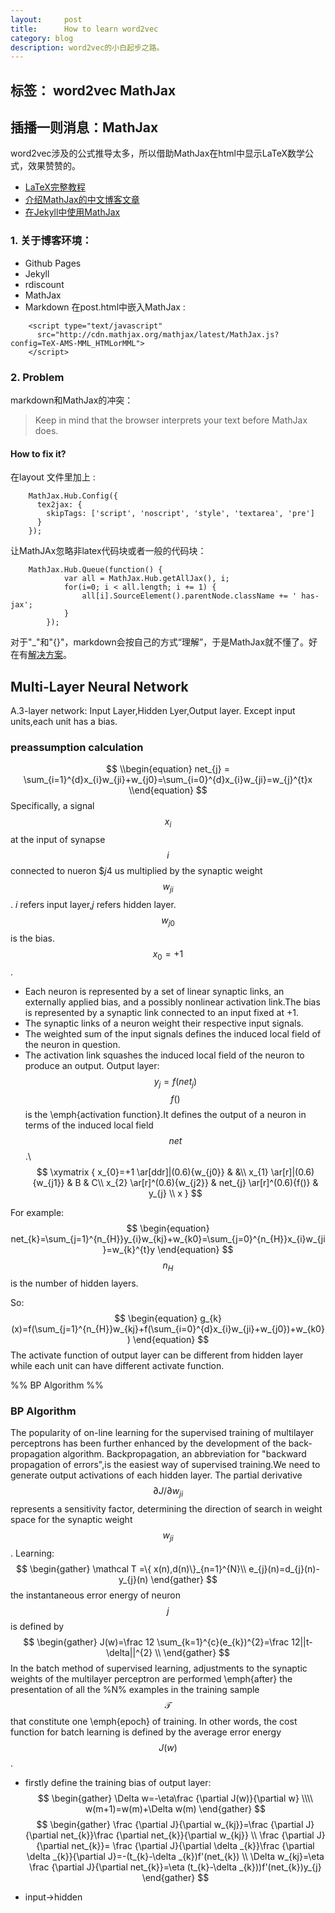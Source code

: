 ```yaml
---
layout:     post
title:      How to learn word2vec 
category: blog
description: word2vec的小白起步之路。
---
```


标签： word2vec MathJax
---

## 插播一则消息：MathJax

word2vec涉及的公式推导太多，所以借助MathJax在html中显示LaTeX数学公式，效果赞赞的。
- [LaTeX完整教程][1]
- [介绍MathJax的中文博客文章][2]
- [在Jekyll中使用MathJax][3]

### 1. 关于博客环境：

- Github Pages
- Jekyll
- rdiscount
- MathJax
- Markdown
在post.html中嵌入MathJax :
~~~
    <script type="text/javascript"
      src="http://cdn.mathjax.org/mathjax/latest/MathJax.js?config=TeX-AMS-MML_HTMLorMML">
    </script>
~~~

### 2. Problem

markdown和MathJax的冲突：
> Keep in mind that the browser interprets your text before MathJax does.

#### How to fix it?
在layout 文件里加上 :
~~~
    MathJax.Hub.Config({
      tex2jax: {
        skipTags: ['script', 'noscript', 'style', 'textarea', 'pre']
      }
    });
~~~
让MathJAx忽略非latex代码块或者一般的代码块：
~~~
    MathJax.Hub.Queue(function() {
            var all = MathJax.Hub.getAllJax(), i;
            for(i=0; i < all.length; i += 1) {
                all[i].SourceElement().parentNode.className += ' has-jax';
            }
        });
~~~


对于"\_"和"{}"，markdown会按自己的方式“理解”，于是MathJax就不懂了。好在有[解决方案][4]。

## Multi-Layer Neural Network

A.3-layer network: Input Layer,Hidden Lyer,Output layer.
Except input units,each unit has a bias.

### preassumption calculation

$$
\\begin{equation}
net_{j} = \sum_{i=1}^{d}x_{i}w_{ji}+w_{j0}=\sum_{i=0}^{d}x_{i}w_{ji}=w_{j}^{t}x
\\end{equation}
$$
Specifically, a signal $$x_{i}$$ at the input of synapse $$i$$ connected to nueron $$j$4 us multiplied by the synaptic weight $$w_{ji}$$.
$i$ refers input layer,$j$ refers hidden layer.$$w_{j0}$$ is the bias.$$x_{0}=+1$$.

- Each neuron is represented by a set of linear synaptic links, an externally applied bias,
and a possibly nonlinear activation link.The bias is represented by a synaptic link connected to an input fixed at $+1$.
- The synaptic links of a neuron weight their respective input signals.
- The weighted sum of the input signals defines the induced local field of the neuron in
question.
- The activation link squashes the induced local field of the neuron to produce an output.
Output layer:
$$
\begin{equation}
y_{j}=f(net_{j})
\end{equation}
$$
$$f()$$ is the \emph{activation function}.It defines the output of a neuron in terms of
the induced local field $$net$$ .\\
$$
\xymatrix {
 x_{0}=+1 \ar[ddr]|(0.6){w_{j0}} &  &\\
 x_{1} \ar[r]|(0.6){w_{j1}} & B & C\\
 x_{2} \ar[r]^(0.6){w_{j2}} & net_{j} \ar[r]^(0.6){f()} & y_{j} \\
x
}
$$

For example:
$$
\begin{equation}
net_{k}=\sum_{j=1}^{n_{H}}y_{i}w_{kj}+w_{k0}=\sum_{j=0}^{n_{H}}x_{i}w_{ji}=w_{k}^{t}y
\end{equation}
$$
$$n_{H}$$is the number of hidden layers.

So:
$$
\begin{equation}
g_{k}(x)=f(\sum_{j=1}^{n_{H}}w_{kj}+f(\sum_{i=0}^{d}x_{i}w_{ji}+w_{j0})+w_{k0})
\end{equation}
$$
The activate function of output layer can be different from hidden layer while each unit can have different activate function.

%%                  BP Algorithm                        %%

### BP Algorithm
The popularity of on-line learning for the supervised training of multilayer perceptrons
has been further enhanced by the development of the back-propagation algorithm. 
Backpropagation, an abbreviation for "backward propagation of errors",is the easiest way of supervised training.We need to generate output activations of each hidden layer.
The partial derivative $$\partial J /\partial w_{ji}$$ represents a sensitivity factor, determining the
direction of search in weight space for the synaptic weight $$ w_{ji}$$.
Learning:
$$
\begin{gather}
\mathcal T =\{ x(n),d(n)\}_{n=1}^{N}\\
e_{j}(n)=d_{j}(n)-y_{j}(n)
\end{gather}
$$
the instantaneous error energy of neuron $$j$$ is defined by
$$
\begin{gather}
J(w)=\frac 12 \sum_{k=1}^{c}(e_{k})^{2}=\frac 12||t-\delta||^{2} \\
\end{gather}
$$
In the batch method of supervised learning, adjustments to the synaptic weights of the
multilayer perceptron are performed \emph{after} the presentation of all the %N% examples in the
training sample $$\mathcal T$$ that constitute one \emph{epoch} of training.  In other words, the cost function
for batch learning is defined by the average error energy $$J(w)$$.
- firstly define the training bias of output layer:
$$
\begin{gather}
\Delta w=-\eta\frac {\partial J(w)}{\partial w} \\\\
w(m+1)=w(m)+\Delta w(m)
\end{gather}
$$
$$
\begin{gather}
\frac {\partial J}{\partial w_{kj}}=\frac {\partial J}{\partial net_{k}}\frac {\partial net_{k}}{\partial w_{kj}} \\
\frac {\partial J}{\partial net_{k}}= \frac {\partial J}{\partial \delta _{k}}\frac {\partial \delta _{k}}{\partial J}=-(t_{k}-\delta _{k})f'(net_{k}) \\
\Delta w_{kj}=\eta \frac {\partial J}{\partial net_{k}}=\eta (t_{k}-\delta _{k}))f'(net_{k})y_{j} 
\end{gather}
$$
- input->hidden


  [1]: http://www.forkosh.com/mathtextutorial.html
  [2]: http://mlworks.cn/posts/introduction-to-mathjax-and-latex-expression/
  [3]: http://cyukang.com/2013/03/03/try-mathjax.html
  [4]: http://weiyangthecatalyst.name/2013/11/24/solve-markdown-mathjax.html
